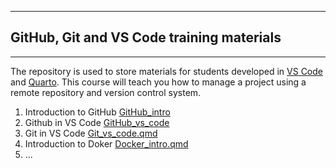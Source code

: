 ***

## GitHub, Git and VS Code training materials

***

The repository is used to store materials for students developed in [VS Code](https://code.visualstudio.com/) and [Quarto](https://quarto.org/). This course will teach you how to manage a project using a remote repository and version control system. 

1) Introduction to GitHub [GitHub_intro](https://github.com/mrzeszut/vs_git/blob/master/GitHub_intro.qmd)
2) Github in VS Code [GitHub_vs_code](https://github.com/mrzeszut/vs_git/blob/master/GitHub_vs_code.qmd)
3) Git in VS Code [Git_vs_code.qmd](https://github.com/mrzeszut/vs_git/blob/master/Git_vs_code.qmd)
4) Introduction to Doker [Docker_intro.qmd](https://github.com/mrzeszut/vs_git/blob/master/Docker_intro.qmd)
5) ...